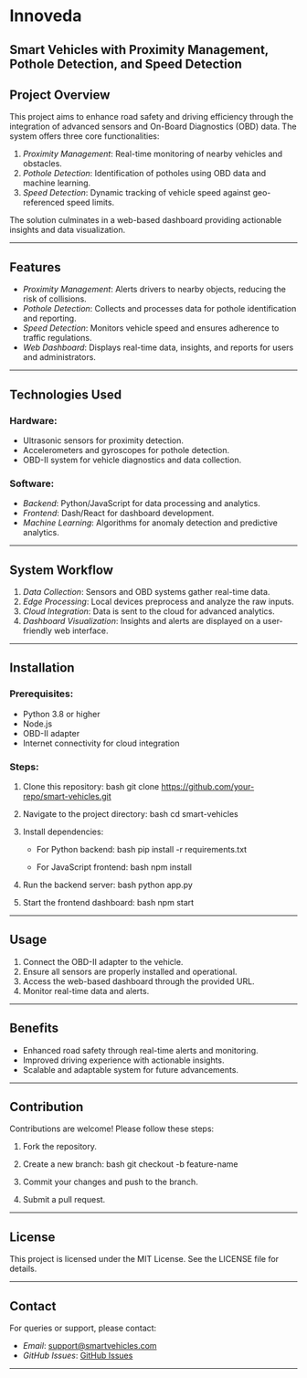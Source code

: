 # Innoveda
## Smart Vehicles with Proximity Management, Pothole Detection, and Speed Detection

## Project Overview
This project aims to enhance road safety and driving efficiency through the integration of advanced sensors and On-Board Diagnostics (OBD) data. The system offers three core functionalities:
1. *Proximity Management*: Real-time monitoring of nearby vehicles and obstacles.
2. *Pothole Detection*: Identification of potholes using OBD data and machine learning.
3. *Speed Detection*: Dynamic tracking of vehicle speed against geo-referenced speed limits.

The solution culminates in a web-based dashboard providing actionable insights and data visualization.

---

## Features
- *Proximity Management*: Alerts drivers to nearby objects, reducing the risk of collisions.
- *Pothole Detection*: Collects and processes data for pothole identification and reporting.
- *Speed Detection*: Monitors vehicle speed and ensures adherence to traffic regulations.
- *Web Dashboard*: Displays real-time data, insights, and reports for users and administrators.

---

## Technologies Used
### Hardware:
- Ultrasonic sensors for proximity detection.
- Accelerometers and gyroscopes for pothole detection.
- OBD-II system for vehicle diagnostics and data collection.

### Software:
- *Backend*: Python/JavaScript for data processing and analytics.
- *Frontend*: Dash/React for dashboard development.
- *Machine Learning*: Algorithms for anomaly detection and predictive analytics.

---

## System Workflow
1. *Data Collection*: Sensors and OBD systems gather real-time data.
2. *Edge Processing*: Local devices preprocess and analyze the raw inputs.
3. *Cloud Integration*: Data is sent to the cloud for advanced analytics.
4. *Dashboard Visualization*: Insights and alerts are displayed on a user-friendly web interface.

---

## Installation
### Prerequisites:
- Python 3.8 or higher
- Node.js
- OBD-II adapter
- Internet connectivity for cloud integration

### Steps:
1. Clone this repository:
   bash
   git clone https://github.com/your-repo/smart-vehicles.git
   
2. Navigate to the project directory:
   bash
   cd smart-vehicles
   
3. Install dependencies:
   - For Python backend:
     bash
     pip install -r requirements.txt
     
   - For JavaScript frontend:
     bash
     npm install
     
4. Run the backend server:
   bash
   python app.py
   
5. Start the frontend dashboard:
   bash
   npm start
   

---

## Usage
1. Connect the OBD-II adapter to the vehicle.
2. Ensure all sensors are properly installed and operational.
3. Access the web-based dashboard through the provided URL.
4. Monitor real-time data and alerts.

---

## Benefits
- Enhanced road safety through real-time alerts and monitoring.
- Improved driving experience with actionable insights.
- Scalable and adaptable system for future advancements.

---

## Contribution
Contributions are welcome! Please follow these steps:
1. Fork the repository.
2. Create a new branch:
   bash
   git checkout -b feature-name
   
3. Commit your changes and push to the branch.
4. Submit a pull request.

---

## License
This project is licensed under the MIT License. See the LICENSE file for details.

---

## Contact
For queries or support, please contact:
- *Email*: support@smartvehicles.com
- *GitHub Issues*: [GitHub Issues](https://github.com/your-repo/smart-vehicles/issues)

---
